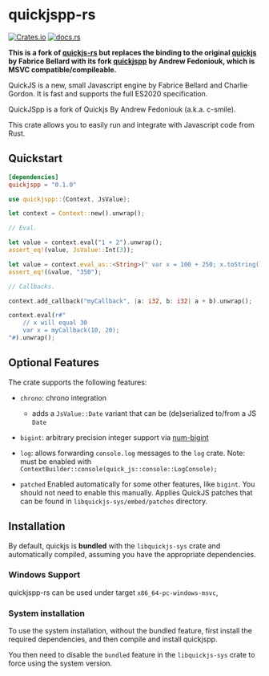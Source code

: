 # quickjspp-rs

[![Crates.io](https://img.shields.io/crates/v/quick-js.svg?maxAge=3600)](https://crates.io/crates/quickjspp)
[![docs.rs](https://docs.rs/quick-js/badge.svg)](https://docs.rs/quickjspp)

**This is a fork of [quickjs-rs](https://github.com/theduke/quickjs-rs) but replaces the binding to the original [quickjs](https://bellard.org/quickjs/) by Fabrice Bellard with its fork [quickjspp](https://github.com/c-smile/quickjspp) by Andrew Fedoniouk, which is MSVC compatible/compileable.**

QuickJS is a new, small Javascript engine by Fabrice Bellard and Charlie Gordon.
It is fast and supports the full ES2020 specification.

QuickJSpp is a fork of Quickjs By Andrew Fedoniouk (a.k.a. c-smile).

This crate allows you to easily run and integrate with Javascript code from Rust.

## Quickstart

```toml
[dependencies]
quickjspp = "0.1.0"
```

```rust
use quickjspp::{Context, JsValue};

let context = Context::new().unwrap();

// Eval.

let value = context.eval("1 + 2").unwrap();
assert_eq!(value, JsValue::Int(3));

let value = context.eval_as::<String>(" var x = 100 + 250; x.toString() ").unwrap();
assert_eq!(&value, "350");

// Callbacks.

context.add_callback("myCallback", |a: i32, b: i32| a + b).unwrap();

context.eval(r#"
    // x will equal 30
    var x = myCallback(10, 20);
"#).unwrap();
```

## Optional Features

The crate supports the following features:

- `chrono`: chrono integration
  - adds a `JsValue::Date` variant that can be (de)serialized to/from a JS `Date`
- `bigint`: arbitrary precision integer support via [num-bigint](https://github.com/rust-num/num-bigint)
- `log`: allows forwarding `console.log` messages to the `log` crate.
  Note: must be enabled with `ContextBuilder::console(quick_js::console::LogConsole);`

- `patched`
  Enabled automatically for some other features, like `bigint`.
  You should not need to enable this manually.
  Applies QuickJS patches that can be found in `libquickjs-sys/embed/patches` directory.

## Installation

By default, quickjs is **bundled** with the `libquickjs-sys` crate and
automatically compiled, assuming you have the appropriate dependencies.

### Windows Support

quickjspp-rs can be used under target `x86_64-pc-windows-msvc`, 

### System installation

To use the system installation, without the bundled feature, first install the required
dependencies, and then compile and install quickjspp.

You then need to disable the `bundled` feature in the `libquickjs-sys` crate to
force using the system version.
